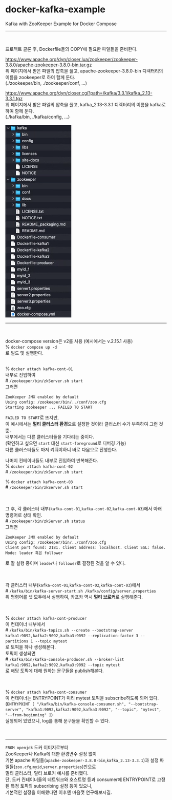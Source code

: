 # docker-kafka-example
Kafka with ZooKeeper Example for Docker Compose
- - -
<br>

프로젝트 클론 후, Dockerfile들의 COPY에 필요한 파일들을 준비한다.  

<https://www.apache.org/dyn/closer.lua/zookeeper/zookeeper-3.8.0/apache-zookeeper-3.8.0-bin.tar.gz>  
위 페이지에서 받은 파일의 압축을 풀고, apache-zookeeper-3.8.0-bin 디렉터리의 이름을 zookeeper로 하여 함께 둔다.  
(./zookeeper/bin, ./zookeeper/conf, ...)

<https://www.apache.org/dyn/closer.cgi?path=/kafka/3.3.1/kafka_2.13-3.3.1.tgz>  
위 페이지에서 받은 파일의 압축을 풀고, kafka_2.13-3.3.1 디렉터리의 이름을 kafka로 하여 함께 둔다.  
(./kafka/bin, ./kafka/config, ...)  
<br>
![준비사항](./prepare.png)
- - -
<br>

docker-compose version은 v2를 사용 (예시에서는 v.2.15.1 사용)  
% `docker compose up -d`  
로 빌드 및 실행한다.
<br><br>

% `docker attach kafka-cont-01`  
내부로 진입하여  
&#35; `/zookeeper/bin/zkServer.sh start`  
그러면  
```
ZooKeeper JMX enabled by default
Using config: /zookeeper/bin/../conf/zoo.cfg  
Starting zookeeper ... FAILED TO START
```
`FAILED TO START`로 뜨지만,  
이 예시에서는 **멀티 클러스터 환경**으로 설정한 것이라 클러스터 수가 부족하여 그런 것 뿐.  
내부에서는 다른 클러스터들을 기다리는 중이다.  
(확인하고 싶으면 `start` 대신 `start-foreground`로 디버깅 가능)  
다른 클러스터들도 마저 켜줘야하니 바로 다음으로 진행한다.

나머지 컨테이너들도 내부로 진입하여 반복해준다.  
% `docker attach kafka-cont-02`  
&#35; `/zookeeper/bin/zkServer.sh start`  

% `docker attach kafka-cont-03`  
&#35; `/zookeeper/bin/zkServer.sh start`  
<br><br>

그 후, 각 클러스터 내부(`kafka-cont-01`,`kafka-cont-02`,`kafka-cont-03`)에서 아래 명령어로 상태 확인.  
&#35; `/zookeeper/bin/zkServer.sh status`  
그러면  
```
ZooKeeper JMX enabled by default
Using config: /zookeeper/bin/../conf/zoo.cfg
Client port found: 2181. Client address: localhost. Client SSL: false.
Mode: leader 혹은 follower
```
로 잘 실행 중이며 `leader`나 `follower`로 결정된 것을 알 수 있다.  
<br><br>

각 클러스터 내부(`kafka-cont-01`,`kafka-cont-02`,`kafka-cont-03`)에서  
&#35; `/kafka/bin/kafka-server-start.sh /kafka/config/server.properties`  
위 명령어를 셋 모두에서 실행하여, 카프카 역시 **멀티 브로커**로 실행해준다.  
<br><br>

% `docker attach kafka-cont-producer`  
이 컨테이너 내부에서  
&#35; `/kafka/bin/kafka-topics.sh --create --bootstrap-server kafka1:9092,kafka2:9092,kafka3:9092 --replication-factor 3 --partitions 1 --topic mytest`  
로 토픽을 하나 생성해본다.  
토픽이 생성되면  
&#35; `/kafka/bin/kafka-console-producer.sh --broker-list kafka1:9092,kafka2:9092,kafka3:9092 --topic mytest`  
로 해당 토픽에 대해 원하는 문구들을 publish해본다.  
<br><br>

% `docker attach kafka-cont-consumer`  
이 컨테이너는 ENTRYPOINT가 미리 mytest 토픽을 subscribe하도록 되어 있다.  
(`ENTRYPOINT [ "/kafka/bin/kafka-console-consumer.sh", "--bootstrap-server", "kafka1:9092,kafka2:9092,kafka3:9092", "--topic", "mytest", "--from-beginning" ]`)  
실행되어 있었으니, log를 통해 문구들을 확인할 수 있다.  
<br><br>
- - -
`FROM openjdk` 도커 이미지로부터  
ZooKeeper나 Kafka에 대한 환경변수 설정 없이  
기본 apache 파일들(`apache-zookeeper-3.8.0-bin`,`kafka_2.13-3.3.1`)과 설정 파일들(`zoo.cfg`,`myid`,`server.properties`)만으로  
멀티 클러스터, 멀티 브로커 예시를 준비했다.  
단, 도커 컨테이너들의 네트워크와 호스트명 등과 consumer에 ENTRYPOINT로 고정된 특정 토픽의 subscribing 설정 등이 있으니,  
기본적인 설정을 이해했다면 이후엔 마음껏 연구해보시길.

